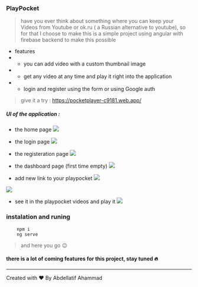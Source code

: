 ### PlayPocket
> have you ever think about something where you can keep your Videos from Youtube or ok.ru ( a Russian alternative to youtube), so for that I choose to make this is a simple project using angular with firebase backend to make this  possible

- features 
- * you can add video with a custom thumbnail image
- * get any video at any time and play it right into the application
- * login and register using the form or using Google auth

> give it a try : https://pocketplayer-c9181.web.app/


##### UI of the application  : 
 - the home page
![](https://i.imgur.com/pkwgJlE.jpg)

- the login page
![](https://i.imgur.com/5070pH0.png)

- the registeration page
![](https://i.imgur.com/g7hcQ51.png)

- the dashboard page (first time empty)
![](https://i.imgur.com/8H53HN5.png)

- add new link to your playpocket
 ![](https://i.imgur.com/wAe87sK.png)
 
 ![](https://i.imgur.com/Zho0Jbu.png)

- see it in the playpocket videos and play it
 ![](https://i.imgur.com/GbzgIGP.png)

### instalation and runing 
```bash=
    npm i
    ng serve
```
> and here you go :wink: 

#### there is a lot of coming features for this  project, stay tuned :fire: 

---
Created with :heart: By Abdellatif Ahammad
